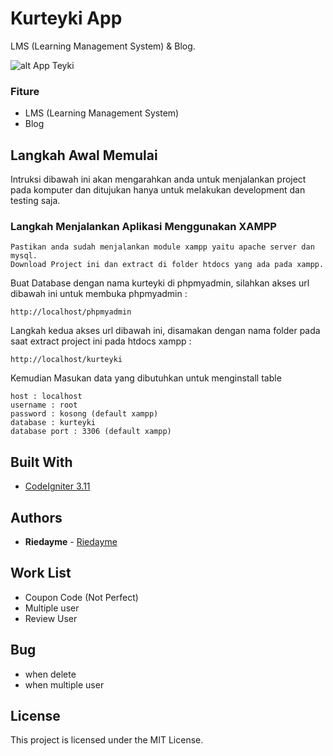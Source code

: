# Kurteyki App

LMS (Learning Management System) & Blog.

![alt App Teyki](https://i.ibb.co/Prq3FY8/App-Teyki.png)

### Fiture

* LMS (Learning Management System)
* Blog

## Langkah Awal Memulai

Intruksi dibawah ini akan mengarahkan anda untuk menjalankan project pada komputer dan ditujukan hanya untuk melakukan development dan testing saja.

### Langkah Menjalankan Aplikasi Menggunakan XAMPP

```
Pastikan anda sudah menjalankan module xampp yaitu apache server dan mysql.
Download Project ini dan extract di folder htdocs yang ada pada xampp.
```

Buat Database dengan nama kurteyki di phpmyadmin, silahkan akses url dibawah ini untuk membuka phpmyadmin :

```
http://localhost/phpmyadmin
```

Langkah kedua akses url dibawah ini, disamakan dengan nama folder pada saat extract project ini pada htdocs xampp :

```
http://localhost/kurteyki
```

Kemudian Masukan data yang dibutuhkan untuk menginstall table

```
host : localhost
username : root
password : kosong (default xampp)
database : kurteyki
database port : 3306 (default xampp)
```

## Built With

* [CodeIgniter 3.11](https://codeigniter.com/)

## Authors

* **Riedayme** - [Riedayme](https://facebook.com/riedayme)

## Work List

* Coupon Code (Not Perfect)
* Multiple user 
* Review User

## Bug

* when delete
* when multiple user

## License

This project is licensed under the MIT License.
